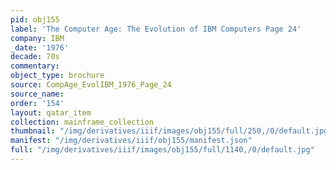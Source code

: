 ```yaml
---
pid: obj155
label: 'The Computer Age: The Evolution of IBM Computers Page 24'
company: IBM
_date: '1976'
decade: 70s
commentary:
object_type: brochure
source: CompAge_EvolIBM_1976_Page_24
source_name:
order: '154'
layout: qatar_item
collection: mainframe_collection
thumbnail: "/img/derivatives/iiif/images/obj155/full/250,/0/default.jpg"
manifest: "/img/derivatives/iiif/obj155/manifest.json"
full: "/img/derivatives/iiif/images/obj155/full/1140,/0/default.jpg"
---
```

